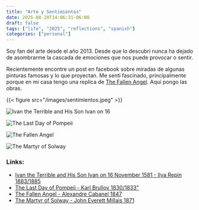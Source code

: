 ```yaml
---
title: "Arte y Sentimientos"
date: 2025-08-20T14:06:31-06:00
draft: false
tags: ["life", "2025", "reflections", "spanish"]
categories: ["personal"]
---
```


Soy fan del arte desde el año 2013. Desde que lo descubri nunca ha dejado de asombrarme la cascada de emociones que nos puede provocar o sentir. 

Recientemente encontre un post en facebook sobre miradas de algunas pinturas famosas y lo que proyectan. 
Me senti fascinado, principalmente porque en mi casa tengo una replica de [The Fallen Angel](https://www.wikiart.org/en/alexandre-cabanel/fallen-angel). Aqui pongo las obras.

{{< figure src="/images/sentimientos.jpeg" >}}


![Ivan the Terrible and His Son Ivan on 16](https://upload.wikimedia.org/wikipedia/commons/thumb/3/33/Iv%C3%A1n_el_Terrible_y_su_hijo%2C_por_Ili%C3%A1_Repin.jpg/1920px-Iv%C3%A1n_el_Terrible_y_su_hijo%2C_por_Ili%C3%A1_Repin.jpg "Ivan the Terrible and His Son Ivan on 16 November 1581 - Ilya Repin 1883/1885")


![The Last Day of Pompeii](https://upload.wikimedia.org/wikipedia/commons/thumb/e/ec/Karl_Brullov_-_The_Last_Day_of_Pompeii_-_Google_Art_Project.jpg/1920px-Karl_Brullov_-_The_Last_Day_of_Pompeii_-_Google_Art_Project.jpg "The Last Day of Pompeii - Karl Brullov 1830/1833")


![The Fallen Angel](https://upload.wikimedia.org/wikipedia/commons/thumb/f/f7/Alexandre_Cabanel_-_Fallen_Angel.jpg/1920px-Alexandre_Cabanel_-_Fallen_Angel.jpg "The Fallen Angel - Alexandre Cabanel 1847")


![The Martyr of Solway](https://upload.wikimedia.org/wikipedia/commons/thumb/a/ad/JOHN_EVERETT_MILLAIS_-_The_Martyr_of_the_Solway_%28Walker_Art_Gallery%2C_Liverpool%2C_c._1871._%C3%93leo_sobre_lienzo%2C_70.5_x_56.5_cm%29.jpg/1024px-JOHN_EVERETT_MILLAIS_-_The_Martyr_of_the_Solway_%28Walker_Art_Gallery%2C_Liverpool%2C_c._1871._%C3%93leo_sobre_lienzo%2C_70.5_x_56.5_cm%29.jpg "The Martyr of Solway - John Everett Millais 1871")


### Links: 

* [Ivan the Terrible and His Son Ivan on 16 November 1581 - Ilya Repin 1883/1885](https://www.wikiart.org/en/ilya-repin/ivan-the-terrible-and-his-son-ivan-on-november-16-1581-1885)
* [The Last Day of Pompeii - Karl Brullov 1830/1833"](https://www.wikiart.org/en/karl-bryullov/the-last-day-of-pompeii-1833)
* [The Fallen Angel - Alexandre Cabanel 1847](https://www.wikiart.org/en/alexandre-cabanel/fallen-angel)
* [The Martyr of Solway - John Everett Millais 1871](https://artsandculture.google.com/asset/the-martyr-of-the-solway-john-everett-millais/zgHu888n3_dObw)